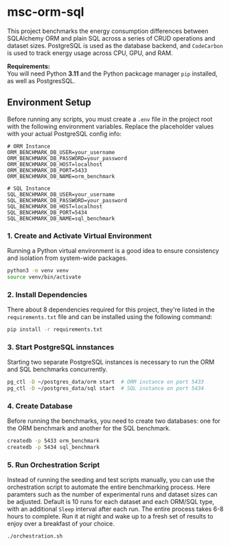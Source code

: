 # msc-orm-sql

This project benchmarks the energy consumption differences between SQLAlchemy ORM and plain SQL across a series of CRUD operations and dataset sizes. 
PostgreSQL is used as the database backend, and `CodeCarbon` is used to track energy usage across CPU, GPU, and RAM.

**Requirements:**  
You will need Python **3.11** and the Python packcage manager `pip` installed, as well as PostgresSQL.

## Environment Setup

Before running any scripts, you must create a `.env` file in the project root with the following environment variables.
Replace the placeholder values with your actual PostgreSQL config info:

```env
# ORM Instance
ORM_BENCHMARK_DB_USER=your_username
ORM_BENCHMARK_DB_PASSWORD=your_password
ORM_BENCHMARK_DB_HOST=localhost
ORM_BENCHMARK_DB_PORT=5433
ORM_BENCHMARK_DB_NAME=orm_benchmark

# SQL Instance
SQL_BENCHMARK_DB_USER=your_username
SQL_BENCHMARK_DB_PASSWORD=your_password
SQL_BENCHMARK_DB_HOST=localhost
SQL_BENCHMARK_DB_PORT=5434
SQL_BENCHMARK_DB_NAME=sql_benchmark
```
### 1. Create and Activate Virtual Environment
Running a Python virtual environment is a good idea to ensure consistency and isolation from system-wide packages.

```bash
python3 -m venv venv
source venv/bin/activate
```

### 2. Install Dependencies
There about 8 dependencies required for this project, they're listed in the `requirements.txt` file and can be installed using
the following command:

```bash
pip install -r requirements.txt
```

### 3. Start PostgreSQL innstances
Starting two separate PostgreSQL instances is necessary to run the ORM and SQL benchmarks concurrently.
```bash
pg_ctl -D ~/postgres_data/orm start  # ORM instance on port 5433
pg_ctl -D ~/postgres_data/sql start  # SQL instance on port 5434

```

### 4. Create Database
Before running the benchmarks, you need to create two databases: one for the ORM benchmark and another for the SQL benchmark.
```bash
createdb -p 5433 orm_benchmark
createdb -p 5434 sql_benchmark
```

### 5. Run Orchestration Script
Instead of running the seeding and test scripts manually,
you can use the orchestration script to automate the entire benchmarking process. Here paramters such as the number of 
experimental runs and dataset sizes can be adjusted. Default is 10 runs for each dataset and each ORM/SQL type, with an additional `Sleep` interval after 
each run. The entire process takes 6-8 hours to complete. Run it at night and wake up to a fresh set of results to enjoy over a breakfast of your choice.

```bash
./orchestration.sh
```

